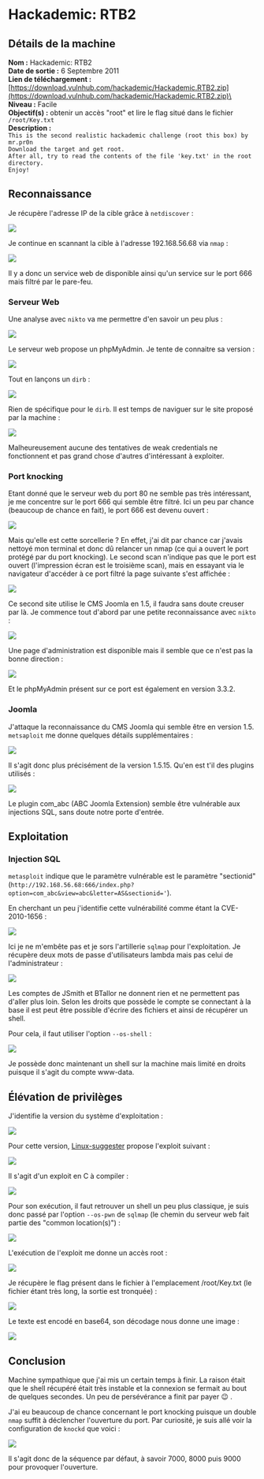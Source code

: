 # Hackademic: RTB2

## Détails de la machine

**Nom :** Hackademic: RTB2\
**Date de sortie :** 6 Septembre 2011\
**Lien de téléchargement :** [https://download.vulnhub.com/hackademic/Hackademic.RTB2.zip](https://download.vulnhub.com/hackademic/Hackademic.RTB2.zip)\
**Niveau :** Facile\
**Objectif(s) :** obtenir un accès "root" et lire le flag situé dans le fichier `/root/Key.txt`\
**Description :**\
`This is the second realistic hackademic challenge (root this box) by mr.pr0n`\
`Download the target and get root.`\
`After all, try to read the contents of the file 'key.txt' in the root directory.`\
`Enjoy!`

## Reconnaissance

Je récupère l'adresse IP de la cible grâce à `netdiscover` :

![](../../../.gitbook/assets/fd957a25c648bee9fd66952e73c6ab43.png)

Je continue en scannant la cible à l'adresse 192.168.56.68 via `nmap` :

![](../../../.gitbook/assets/241914acc60e932ded45530601026b7d.png)

Il y a donc un service web de disponible ainsi qu'un service sur le port 666 mais filtré par le pare-feu.

### Serveur Web

Une analyse avec `nikto` va me permettre d'en savoir un peu plus :

![](../../../.gitbook/assets/7114fd2c1640fef76a969c6d34aaf90e.png)

Le serveur web propose un phpMyAdmin. Je tente de connaitre sa version :&#x20;

![](../../../.gitbook/assets/ba67bca8a59e203652d76318e0401d73.png)

Tout en lançons un `dirb` :

![](../../../.gitbook/assets/a6ccb00b52107cce6068d4b0f5954d71.png)

Rien de spécifique pour le `dirb`. Il est temps de naviguer sur le site proposé par la machine :

![](../../../.gitbook/assets/f7276170d7f51391968b7999a9eb35f9.png)

Malheureusement aucune des tentatives de weak credentials ne fonctionnent et pas grand chose d'autres d'intéressant à exploiter.

### Port knocking

Etant donné que le serveur web du port 80 ne semble pas très intéressant, je me concentre sur le port 666 qui semble être filtré. Ici un peu par chance (beaucoup de chance en fait), le port 666 est devenu ouvert :

![](../../../.gitbook/assets/17327db6fdcc4ddee4e48c574cb7f584.png)

Mais qu'elle est cette sorcellerie ? En effet, j'ai dit par chance car j'avais nettoyé mon terminal et donc dû relancer un nmap (ce qui a ouvert le port protégé par du port knocking). Le second scan n'indique pas que le port est ouvert (l'impression écran est le troisième scan), mais en essayant via le navigateur d'accéder à ce port filtré la page suivante s'est affichée :

![](../../../.gitbook/assets/9c5a4ce47506eaefcf413db928f92ff0.png)

Ce second site utilise le CMS Joomla en 1.5, il faudra sans doute creuser par là. Je commence tout d'abord par une petite reconnaissance avec `nikto` :&#x20;

![](../../../.gitbook/assets/b37fcc1d43be96964ee63a316c1005c0.png)

Une page d'administration est disponible mais il semble que ce n'est pas la bonne direction :

![](../../../.gitbook/assets/601956672faa2ffc444da10b15258fc5.png)

Et le phpMyAdmin présent sur ce port est également en version 3.3.2.

### Joomla

J'attaque la reconnaissance du CMS Joomla qui semble être en version 1.5. `metsaploit` me donne quelques détails supplémentaires :

![](../../../.gitbook/assets/2055b3827371e34384b2a446f5b90c2f.png)

Il s'agit donc plus précisément de la version 1.5.15. Qu'en est t'il des plugins utilisés :

![](../../../.gitbook/assets/bafaebc1783ff4f639714f9d3992b307.png)

Le plugin com\_abc (ABC Joomla Extension) semble être vulnérable aux injections SQL, sans doute notre porte d'entrée.

## Exploitation

### Injection SQL

`metasploit` indique que le paramètre vulnérable est le paramètre "sectionid" (`http://192.168.56.68:666/index.php?option=com_abc&view=abc&letter=AS&sectionid='`).

En cherchant un peu j'identifie cette vulnérabilité comme étant la CVE-2010-1656 :

![](../../../.gitbook/assets/bc2863fb933df91a8db6b3d47ef3e8e0.png)

Ici je ne m'embête pas et je sors l'artillerie `sqlmap` pour l'exploitation. Je récupère deux mots de passe d'utilisateurs lambda mais pas celui de l'administrateur :

![](../../../.gitbook/assets/4db0765c50f081e1a353ab55eadc8f34.png)

Les comptes de JSmith et BTallor ne donnent rien et ne permettent pas d'aller plus loin. Selon les droits que possède le compte se connectant à la base il est peut être possible d'écrire des fichiers et ainsi de récupérer un shell. &#x20;

Pour cela, il faut utiliser l'option `--os-shell` :

![](../../../.gitbook/assets/a8e21cfb96625a12e7d30f2ba7c3fc1f.png)

Je possède donc maintenant un shell sur la machine mais limité en droits puisque il s'agit du compte www-data.

## Élévation de privilèges

J'identifie la version du système d'exploitation :

![](../../../.gitbook/assets/6d41f273d411b9785c03ba2ba2eb09c5.png)

Pour cette version, [Linux-suggester](https://github.com/mzet-/linux-exploit-suggester) propose l'exploit suivant :

![](../../../.gitbook/assets/a60387230af9692081d0764a85dadb86.png)

Il s'agit d'un exploit en C à compiler :

![](../../../.gitbook/assets/324351299fa0647a010df20ae6afb008.png)

Pour son exécution, il faut retrouver un shell un peu plus classique, je suis donc passé par l'option `--os-pwn` de `sqlmap` (le chemin du serveur web fait partie des "common location(s)") :

![](../../../.gitbook/assets/f8ca36c20faec349a88b06a7e8191a1f.png)

L'exécution de l'exploit me donne un accès root :

![](../../../.gitbook/assets/933f9c0d57e41f9f3644398a564da510.png)

Je récupère le flag présent dans le fichier à l'emplacement /root/Key.txt (le fichier étant très long, la sortie est tronquée) :

![](../../../.gitbook/assets/5ae790334d45fd1bb3ddb9f483f0eb73.png)

Le texte est encodé en base64, son décodage nous donne une image :

![](../../../.gitbook/assets/0f1e7b942e08205b6a7f352cb0d1d9a0.png)

## Conclusion

Machine sympathique que j'ai mis un certain temps à finir. La raison était que le shell récupéré était très instable et la connexion se fermait au bout de quelques secondes. Un peu de persévérance a finit par payer :wink: .

J'ai eu beaucoup de chance concernant le port knocking puisque un double `nmap` suffit à déclencher l'ouverture du port. Par curiosité, je suis allé voir la configuration de `knockd` que voici :

![](../../../.gitbook/assets/5676f7f94dc1c6a3d079e3a3e3c8109a.png)

Il s'agit donc de la séquence par défaut, à savoir 7000, 8000 puis 9000 pour provoquer l'ouverture.
